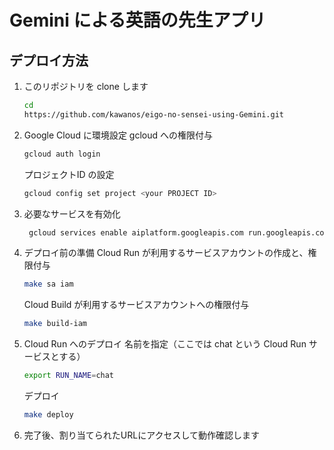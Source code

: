 # Gemini による英語の先生アプリ

## デプロイ方法

1. このリポジトリを clone します
   ```bash
   cd
   https://github.com/kawanos/eigo-no-sensei-using-Gemini.git
   ```

2. Google Cloud に環境設定
   gcloud への権限付与
   ```bash
   gcloud auth login
   ```
   プロジェクトID の設定
   ```bash
   gcloud config set project <your PROJECT ID>
   ```

3. 必要なサービスを有効化
   ```bash
    gcloud services enable aiplatform.googleapis.com run.googleapis.com
   ```

4. デプロイ前の準備
   Cloud Run が利用するサービスアカウントの作成と、権限付与
   ```bash
   make sa iam
   ```

   Cloud Build が利用するサービスアカウントへの権限付与
   ```bash
   make build-iam
   ```

5. Cloud Run へのデプロイ
   名前を指定（ここでは chat という Cloud Run サービスとする）
   ```bash
   export RUN_NAME=chat
   ```

   デプロイ
   ```bash
   make deploy
   ```


6. 完了後、割り当てられたURLにアクセスして動作確認します
